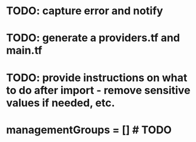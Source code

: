 # TODO: capture error and notify
# TODO: generate a providers.tf and main.tf
# TODO: provide instructions on what to do after import - remove sensitive values if needed, etc.
# managementGroups = [] # TODO